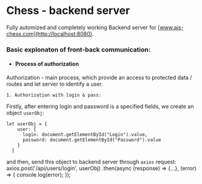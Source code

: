 # Chess - backend server

Fully automized and completely working Backend server for [www.ais-chess.com](http://localhost:8080).

### Basic explonaton of front-back communication:

- #### Process of authorization

Authorization - main process, which provide an access to protected data / routes and let server to identify a user.

    1. Authorization with login & pass:

Firstly, after entering login and password is a specified fields, we create an object `userObj`:

    let userObj = {
        user: {
          login: document.getElementById("Login").value,
          password: document.getElementById("Password").value
        }
      }

and then, send this object to backend server through `axios` request:
    axios.post('/api/users/login', userObj)
        .then(async (response) => {...}, (error) => {
                            console.log(error);
                          });